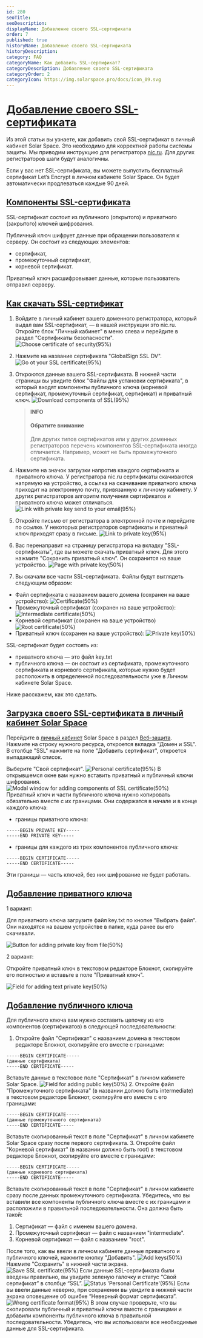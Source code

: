 ```yaml
---
id: 280
seoTitle: 
seoDescription: 
displayName: Добавление своего SSL-сертификата
order: 7
published: true
historyName: Добавление своего SSL-сертификата
historyDescription: 
category: FAQ
categoryName: Как добавить SSL-сертификат?
categoryDescription: Добавление своего SSL-сертификата
categoryOrder: 2
categoryIcon: https://img.solarspace.pro/docs/icon_09.svg
---
```


# [Добавление своего SSL-сертификата](adding-personal-ssl-certificate)

Из этой статьи вы узнаете, как добавить свой SSL-сертификат в личный кабинет Solar Space. Это необходимо для корректной работы системы защиты. Мы приводим инструкцию для регистратора [nic.ru](https://www.nic.ru/?utm_source=google.com&utm_medium=organic&utm_campaign=google.com&utm_referrer=google.com). Для других регистраторов шаги будут аналогичны.

Если у вас нет SSL-сертификата, вы можете выпустить бесплатный сертификат Let’s Encrypt в личном кабинете Solar Space. Он будет автоматически продлеваться каждые 90 дней.

## [Компоненты SSL-сертификата](components-of-ssl-certificate)

SSL-сертификат состоит из публичного (открытого) и приватного (закрытого) ключей шифрования.

Публичный ключ шифрует данные при обращении пользователя к серверу. Он состоит из следующих элементов:

- сертификат,
- промежуточный сертификат,
- корневой сертификат.

Приватный ключ расшифровывает данные, которые пользователь отправил серверу.

## [Как скачать SSL-сертификат](how-to-download-ssl-certificate)

1. Войдите в личный кабинет вашего доменного регистратора, который выдал вам SSL-сертификат, — в нашей инструкции это nic.ru. Откройте блок "Личный кабинет" в меню слева и перейдите в раздел "Сертификаты безопасности".
![Choose certificate of security(95%)](https://img.solarspace.pro/docs/choose-certificate-of-security.jpg "Выберите сертификаты безопасности")
2. Нажмите на название сертификата "GlobalSign SSL DV".
![Go ot your SSL certificate(95%)](https://img.solarspace.pro/docs/go-to-your-ssl-certificate.jpg "Перейдите к своему сертификату")
3. Откроются данные вашего SSL-сертификата. В нижней части страницы вы увидите блок "Файлы для установки сертификата", в который входят компоненты публичного ключа (корневой сертификат, промежуточный сертификат, сертификат) и приватный ключ.
![Download components of SSL(95%)](https://img.solarspace.pro/docs/download-components-of-ssl.jpg "Скачайте компоненты SSL сертификата")

   > **INFO**
   > #### Обратите внимание
   > Для других типов сертификатов или у других доменных регистраторов перечень компонентов SSL-сертификата иногда отличается. Например, может не быть промежуточного сертификата.

4. Нажмите на значок загрузки напротив каждого сертификата и приватного ключа.
У регистратора nic.ru сертификаты скачиваются напрямую на устройство, а ссылка на скачивание приватного ключа приходит на электронную почту, привязанную к личному кабинету. У других регистраторов алгоритм получения сертификатов и приватного ключа может отличаться.
![Link with private key send to your email(95%)](https://img.solarspace.pro/docs/link-with-private-key-send-to-your-email.jpg "Ссылка на приватный ключ отправлена на ваш email")
5. Откройте письмо от регистратора в электронной почте и перейдите по ссылке. У некоторых регистраторов сертификаты и приватный ключ приходят сразу в письме.
![Link to private key(95%)](https://img.solarspace.pro/docs/go-to-link-to-get-private-key.jpg "")
6. Вас перенаправит на страницу регистратора на вкладку "SSL-сертификаты", где вы можете скачать приватный ключ.
Для этого нажмите "Сохранить приватный ключ". Он сохранится на ваше устройство.
![Page with private key(50%)](https://img.solarspace.pro/docs/download-private-key.jpg "Страница для скачивания приватного ключа")
7. Вы скачали все части SSL-сертификата. Файлы будут выглядеть следующим образом:

- Файл сертификата с названием вашего домена (сохранен на ваше устройство):
![Certificate(50%)](https://img.solarspace.pro/docs/certificate-file.jpg "Сертификат")
- Промежуточный сертификат (сохранен на ваше устройство):
![Intermediate certificate(50%)](https://img.solarspace.pro/docs/intermediate-certificate-file.jpg "Промежуточный сертификат")
- Корневой сертификат (сохранен на ваше устройство)
![Root certificate(50%)](https://img.solarspace.pro/docs/root-certificate-file.jpg "Корневой сертификат")
- Приватный ключ (сохранен на ваше устройство):
![Private key(50%)](https://img.solarspace.pro/docs/private-key-file.jpg "Приватный ключ")

SSL-сертификат будет состоять из:
- приватного ключа — это файл key.txt
- публичного ключа — он состоит из сертификата, промежуточного сертификата и корневого сертификата, которые нужно будет расположить в определенной последовательности уже в Личном кабинете Solar Space.

Ниже расскажем, как это сделать.

## [Загрузка своего SSL-сертификата в личный кабинет Solar Space](uploading-your-ssl-certificate-to-solar-space-private-cabinet)
Перейдите в [личный кабинет](https://my.solarspace.pro) Solar Space в раздел [Веб-защита](https://my.solarspace.pro/web-protection).
Нажмите на строку нужного ресурса, откроется вкладка "Домен и SSL".
В столбце "SSL" нажмите на поле  "Добавить сертификат", откроется выпадающий список.

Выберите "Свой сертификат".
![Personal certificate(95%)](https://img.solarspace.pro/docs/choose-personal-certificate.jpg "Свой сертификат")
В открывшемся окне вам нужно вставить приватный и публичный ключи шифрования.
![Modal window for adding components of SSL certificate(50%)](https://img.solarspace.pro/docs/field-for-adding-pers-cert.jpg "Модальное окно для ввода компонентов SSL-сертификата")
Приватный ключ и части публичного ключа нужно копировать обязательно вместе с их границами. Они содержатся в начале и в конце каждого ключа:
- границы приватного ключа:
```
-----BEGIN PRIVATE KEY-----
-----END PRIVATE KEY-----
```
- границы для каждого из трех компонентов публичного ключа:
```
-----BEGIN CERTIFICATE-----
-----END CERTIFICATE-----
```
Эти границы — часть ключей, без них шифрование не будет работать.
## [Добавление приватного ключа](adding-private-key)

1 вариант:

Для приватного ключа загрузите файл key.txt по кнопке "Выбрать файл". Они находятся на вашем устройстве в папке, куда ранее вы его скачивали.

![Button for adding private key from file(50%)](https://img.solarspace.pro/docs/field-for-download-priv-key.jpg "Кнопка для добавления приватного ключа из файла")

2 вариант:

Откройте приватный ключ в текстовом редакторе Блокнот, скопируйте его полностью и вставьте в поле "Приватный ключ".

![Field for adding text private key(50%)](https://img.solarspace.pro/docs/field-for-text-priv-key.jpg "Поле для ввода приватного ключа вручную")

## [Добавление публичного ключа](adding-public-key)
Для публичного ключа вам нужно составить цепочку из его компонентов (сертификатов) в следующей последовательности:
1. Откройте файл "Сертификат" с названием домена в текстовом редакторе Блокнот, скопируйте его вместе с границами:
```
-----BEGIN CERTIFICATE-----
(данные сертификата)
-----END CERTIFICATE-----
```

Вставьте данные в текстовое поле "Сертификат" в личном кабинете Solar Space.
![Field for adding public key(50%)](https://img.solarspace.pro/docs/field-for-text-pub-key.jpg "Поле для ввода компонентов публичного ключа")
2. Откройте файл "Промежуточного сертификата" (в названии должно быть intermediate) в текстовом редакторе Блокнот, скопируйте его вместе с его границами:
```
-----BEGIN CERTIFICATE-----
(данные промежуточного сертификата)
-----END CERTIFICATE-----
```
Вставьте скопированный текст в поле "Сертификат" в личном кабинете Solar Space сразу после первого сертификата.
3. Откройте файл "Корневой сертификат" (в названии должно быть root) в текстовом редакторе Блокнот, скопируйте его вместе с границами:
```
-----BEGIN CERTIFICATE-----
(данные корневого сертификата)
-----END CERTIFICATE-----
```
Вставьте скопированный текст в поле "Сертификат" в личном кабинете сразу после данных промежуточного сертификата.
Убедитесь, что вы вставили все компоненты публичного ключа вместе с их границами и расположили в правильной последовательности. Она должна быть такой:
1. Сертификат — файл с именем вашего домена.
2. Промежуточный сертификат — файл с названием "intermediate".
3. Корневой сертификат — файл с названием "root".

После того, как вы ввели в личном кабинете данные приватного и публичного ключей, нажмите кнопку "Добавить".
![Add keys(50%)](https://img.solarspace.pro/docs/field-done-certs.jpg "Добавить ключи")
Нажмите "Сохранить" в нижней части экрана.
![Save SSL certificate(95%)](https://img.solarspace.pro/docs/save-pers-cert.jpg "Сохранить сертификат")
Если данные SSL-сертификата были введены правильно, вы увидите зеленую галочку и статус “Свой сертификат” в столбце “SSL”.
![Status 'Personal Certificate'(95%)](https://img.solarspace.pro/docs/done-pers-cert.jpg 'Статус "Свой сертификат"')
Если вы ввели данные неверно, при сохранении вы увидите в нижней части экрана оповещение об ошибке “Неверный формат сертификата”.
![Wrong certificate format(95%)](https://img.solarspace.pro/docs/error-of-saving-cert.jpg "Неверный формат сертификата")
В этом случае проверьте, что вы скопировали публичный и приватный ключи вместе с границами и добавили компоненты публичного ключа в правильной последовательности.
Убедитесь, что вы использовали все необходимые данные для SSL-сертификата.
